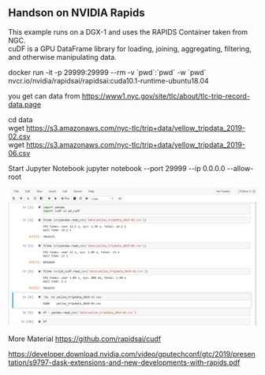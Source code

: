 ## Handson on NVIDIA Rapids

This example runs on a DGX-1 and uses the RAPIDS Container taken from NGC.  
cuDF is a GPU DataFrame library for loading, joining, aggregating, filtering, and otherwise manipulating data.


docker run -it -p 29999:29999  --rm -v \`pwd\`:\`pwd\` -w \`pwd\` nvcr.io/nvidia/rapidsai/rapidsai:cuda10.1-runtime-ubuntu18.04


you get can data from https://www1.nyc.gov/site/tlc/about/tlc-trip-record-data.page


cd data   
wget https://s3.amazonaws.com/nyc-tlc/trip+data/yellow_tripdata_2019-02.csv    
wget https://s3.amazonaws.com/nyc-tlc/trip+data/yellow_tripdata_2019-06.csv   

Start Jupyter Notebook
jupyter notebook --port 29999 --ip 0.0.0.0 --allow-root

![After processing](https://github.com/schoenemeyer/rapids-handson/blob/master/figures/rapids-cudf.PNG)


More Material
https://github.com/rapidsai/cudf


https://developer.download.nvidia.com/video/gputechconf/gtc/2019/presentation/s9797-dask-extensions-and-new-developments-with-rapids.pdf

